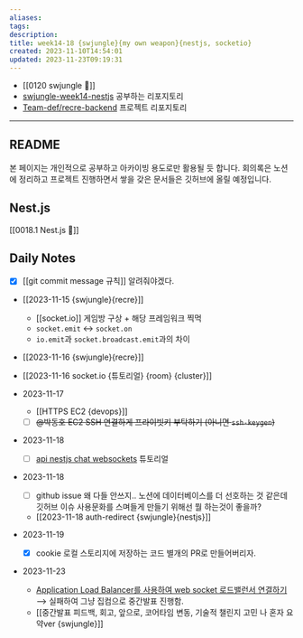 ```yaml
---
aliases: 
tags: 
description:
title: week14-18 {swjungle}{my own weapon}{nestjs, socketio}
created: 2023-11-10T14:54:01
updated: 2023-11-23T09:19:31
---
```

- [[0120 swjungle 🤖]]
- [swjungle-week14-nestjs](https://github.com/ChoiWheatley/swjungle-week14-nestjs) 공부하는 리포지토리
- [Team-def/recre-backend](https://github.com/Team-def/recre-backend) 프로젝트 리포지토리
___

## README

본 페이지는 개인적으로 공부하고 아카이빙 용도로만 활용될 듯 합니다. 회의록은 노션에 정리하고 프로젝트 진행하면서 쌓을 갖은 문서들은 깃허브에 올릴 예정입니다.

## Nest.js

[[0018.1 Nest.js 🪺]]

## Daily Notes

- [x] [[git commit message 규칙]] 알려줘야겠다.
- [[2023-11-15 {swjungle}{recre}]]
	- [[socket.io]] 게임방 구상 + 해당 프레임워크 찍먹 
	- `socket.emit` ↔️ `socket.on`
	- `io.emit`과 `socket.broadcast.emit`과의 차이
- [[2023-11-16 {swjungle}{recre}]]

- [[2023-11-16 socket.io {튜토리얼} {room} {cluster}]]

- 2023-11-17
	- [[HTTPS EC2 {devops}]]
	- [ ] ~~@박동호 EC2 SSH 연결하게 프라이빗키 부탁하기 (아니면 `ssh-keygen`)~~

 - 2023-11-18
	- [ ] [api nestjs chat websockets](https://wanago.io/2021/01/25/api-nestjs-chat-websockets/) 튜토리얼

- 2023-11-18
	- [ ] github issue 왜 다들 안쓰지.. 노션에 데이터베이스를 더 선호하는 것 같은데 깃허브 이슈 사용문화를 스며들게 만들기 위해선 뭘 하는것이 좋을까?
	- [[2023-11-18 auth-redirect {swjungle}{nestjs}]]

- 2023-11-19
	- [x] cookie 로컬 스토리지에 저장하는 코드 별개의 PR로 만들어버리자. 

- 2023-11-23
	- [Application Load Balancer를 사용하여 web socket 로드밸런서 연결하기](https://stackoverflow.com/questions/39336033/does-an-application-load-balancer-support-websockets) ⟶ 실패하여 그냥 집컴으로 중간발표 진행함.
	- [[중간발표 피드백, 회고, 앞으로, 코어타임 변동, 기술적 챌린지 고민 나 혼자 요약ver {swjungle}]]
